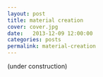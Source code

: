 ```yaml
---
layout: post
title: material creation
cover: cover.jpg
date:   2013-12-09 12:00:00
categories: posts
permalink: material-creation
---
```


(under construction)